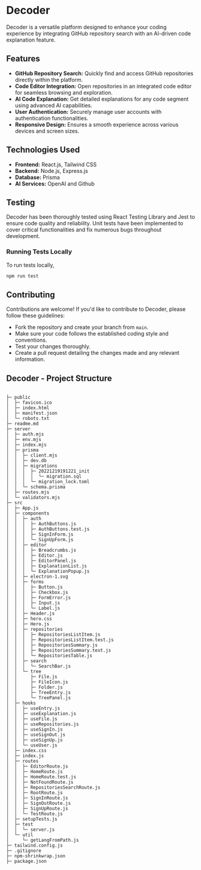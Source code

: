 <figure><img src="https://raw.githubusercontent.com/suren-atoyan/monaco-react/HEAD/playground/logo.svg" alt="" style="background:white"> </figure> 


# Decoder

Decoder is a versatile platform designed to enhance your coding experience by integrating GitHub repository search with an AI-driven code explanation feature.

## Features

- **GitHub Repository Search:** Quickly find and access GitHub repositories directly within the platform.
- **Code Editor Integration:** Open repositories in an integrated code editor for seamless browsing and exploration.
- **AI Code Explanation:** Get detailed explanations for any code segment using advanced AI capabilities.
- **User Authentication:** Securely manage user accounts with authentication functionalities.
- **Responsive Design:** Ensures a smooth experience across various devices and screen sizes.

## Technologies Used

- **Frontend:** React.js, Tailwind CSS
- **Backend:** Node.js, Express.js
- **Database:** Prisma
- **AI Services:** OpenAI and Github
## Testing

Decoder has been thoroughly tested using React Testing Library and Jest to ensure code quality and reliability. Unit tests have been implemented to cover critical functionalities and fix numerous bugs throughout development.

### Running Tests Locally

To run tests locally, 


   ```bash
   npm run test
   ```


## Contributing

Contributions are welcome! If you'd like to contribute to Decoder, please follow these guidelines:
- Fork the repository and create your branch from `main`.
- Make sure your code follows the established coding style and conventions.
- Test your changes thoroughly.
- Create a pull request detailing the changes made and any relevant information.




## Decoder - Project Structure
```

├─ public
│  ├─ favicon.ico
│  ├─ index.html
│  ├─ manifest.json
│  └─ robots.txt
├─ readme.md
├─ server
│  ├─ auth.mjs
│  ├─ env.mjs
│  ├─ index.mjs
│  ├─ prisma
│  │  ├─ client.mjs
│  │  ├─ dev.db
│  │  ├─ migrations
│  │  │  ├─ 20221219191221_init
│  │  │  │  └─ migration.sql
│  │  │  └─ migration_lock.toml
│  │  └─ schema.prisma
│  ├─ routes.mjs
│  └─ validators.mjs
├─ src
│  ├─ App.js
│  ├─ components
│  │  ├─ auth
│  │  │  ├─ AuthButtons.js
│  │  │  ├─ AuthButtons.test.js
│  │  │  ├─ SignInForm.js
│  │  │  └─ SignUpForm.js
│  │  ├─ editor
│  │  │  ├─ Breadcrumbs.js
│  │  │  ├─ Editor.js
│  │  │  ├─ EditorPanel.js
│  │  │  ├─ ExplanationList.js
│  │  │  └─ ExplanationPopup.js
│  │  ├─ electron-1.svg
│  │  ├─ forms
│  │  │  ├─ Button.js
│  │  │  ├─ Checkbox.js
│  │  │  ├─ FormError.js
│  │  │  ├─ Input.js
│  │  │  └─ Label.js
│  │  ├─ Header.js
│  │  ├─ hero.css
│  │  ├─ Hero.js
│  │  ├─ repositories
│  │  │  ├─ RepositoriesListItem.js
│  │  │  ├─ RepositoriesListItem.test.js
│  │  │  ├─ RepositoriesSummary.js
│  │  │  ├─ RepositoriesSummary.test.js
│  │  │  └─ RepositoriesTable.js
│  │  ├─ search
│  │  │  └─ SearchBar.js
│  │  └─ tree
│  │     ├─ File.js
│  │     ├─ FileIcon.js
│  │     ├─ Folder.js
│  │     ├─ TreeEntry.js
│  │     └─ TreePanel.js
│  ├─ hooks
│  │  ├─ useEntry.js
│  │  ├─ useExplanation.js
│  │  ├─ useFile.js
│  │  ├─ useRepositories.js
│  │  ├─ useSignIn.js
│  │  ├─ useSignOut.js
│  │  ├─ useSignUp.js
│  │  └─ useUser.js
│  ├─ index.css
│  ├─ index.js
│  ├─ routes
│  │  ├─ EditorRoute.js
│  │  ├─ HomeRoute.js
│  │  ├─ HomeRoute.test.js
│  │  ├─ NotFoundRoute.js
│  │  ├─ RepositoriesSearchRoute.js
│  │  ├─ RootRoute.js
│  │  ├─ SignInRoute.js
│  │  ├─ SignOutRoute.js
│  │  ├─ SignUpRoute.js
│  │  └─ TestRoute.js
│  ├─ setupTests.js
│  ├─ test
│  │  └─ server.js
│  └─ util
│     └─ getLangFromPath.js
├─ tailwind.config.js
├─ .gitignore
├─ npm-shrinkwrap.json
├─ package.json

```